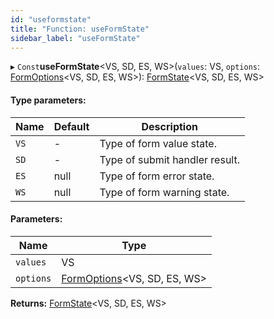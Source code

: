 ```yaml
---
id: "useformstate"
title: "Function: useFormState"
sidebar_label: "useFormState"
---
```


▸ `Const`**useFormState**&#60;VS, SD, ES, WS>(`values`: VS, `options`: [FormOptions](../interfaces/formoptions.md)&#60;VS, SD, ES, WS>): [FormState](../classes/formstate.md)&#60;VS, SD, ES, WS>

#### Type parameters:

Name | Default | Description |
------ | ------ | ------ |
`VS` | - | Type of form value state. |
`SD` | - | Type of submit handler result. |
`ES` | null | Type of form error state. |
`WS` | null | Type of form warning state.  |

#### Parameters:

Name | Type |
------ | ------ |
`values` | VS |
`options` | [FormOptions](../interfaces/formoptions.md)&#60;VS, SD, ES, WS> |

**Returns:** [FormState](../classes/formstate.md)&#60;VS, SD, ES, WS>
